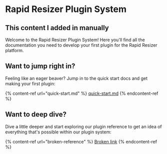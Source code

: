 # Rapid Resizer Plugin System

## This content I added in manually ##

Welcome to the Rapid Resizer Plugin System! Here you'll find all the documentation you need to develop your first plugin for the Rapid Resizer platform.

## Want to jump right in?

Feeling like an eager beaver? Jump in to the quick start docs and get making your first plugin:

{% content-ref url="quick-start.md" %}
[quick-start.md](quick-start.md)
{% endcontent-ref %}

## Want to deep dive?

Dive a little deeper and start exploring our plugin reference to get an idea of everything that's possible within our plugin system:

{% content-ref url="broken-reference" %}
[Broken link](broken-reference)
{% endcontent-ref %}
